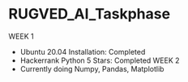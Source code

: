 # RUGVED_AI_Taskphase

WEEK 1
- Ubuntu 20.04 Installation: Completed
- Hackerrank Python 5 Stars: Completed
WEEK 2
- Currently doing Numpy, Pandas, Matplotlib
